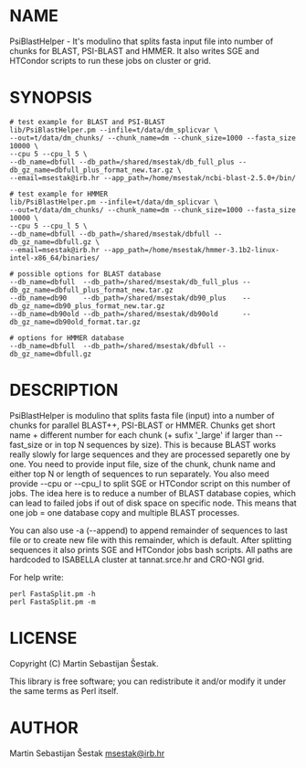 # NAME

PsiBlastHelper - It's modulino that splits fasta input file into number of chunks for BLAST, PSI-BLAST and HMMER. It also writes SGE and HTCondor scripts to run these jobs on cluster or grid.

# SYNOPSIS

    # test example for BLAST and PSI-BLAST
    lib/PsiBlastHelper.pm --infile=t/data/dm_splicvar \
    --out=t/data/dm_chunks/ --chunk_name=dm --chunk_size=1000 --fasta_size 10000 \
    --cpu 5 --cpu_l 5 \
    --db_name=dbfull --db_path=/shared/msestak/db_full_plus --db_gz_name=dbfull_plus_format_new.tar.gz \
    --email=msestak@irb.hr --app_path=/home/msestak/ncbi-blast-2.5.0+/bin/

    # test example for HMMER
    lib/PsiBlastHelper.pm --infile=t/data/dm_splicvar \
    --out=t/data/dm_chunks/ --chunk_name=dm --chunk_size=1000 --fasta_size 10000 \
    --cpu 5 --cpu_l 5 \
    --db_name=dbfull --db_path=/shared/msestak/dbfull --db_gz_name=dbfull.gz \
    --email=msestak@irb.hr --app_path=/home/msestak/hmmer-3.1b2-linux-intel-x86_64/binaries/

    # possible options for BLAST database
    --db_name=dbfull  --db_path=/shared/msestak/db_full_plus --db_gz_name=dbfull_plus_format_new.tar.gz
    --db_name=db90    --db_path=/shared/msestak/db90_plus    --db_gz_name=db90_plus_format_new.tar.gz
    --db_name=db90old --db_path=/shared/msestak/db90old      --db_gz_name=db90old_format.tar.gz

    # options for HMMER database
    --db_name=dbfull  --db_path=/shared/msestak/dbfull --db_gz_name=dbfull.gz

# DESCRIPTION

PsiBlastHelper is modulino that splits fasta file (input) into a number of chunks for parallel BLAST++, PSI-BLAST or HMMER.
Chunks get short name + different number for each chunk (+ sufix '\_large' if larger than --fast\_size or in top N sequences by size). This is because BLAST works really slowly for large sequences and they are processed separetly one by one.
You need to provide input file, size of the chunk, chunk name and either top N or length of sequences to run separately. 
You also meed provide --cpu or --cpu\_l to split SGE or HTCondor script on this number of jobs. The idea here is to reduce a number of BLAST database copies, which can lead to failed jobs if out of disk space on specific node. This means that one job = one database copy and multiple BLAST processes.

You can also use -a (--append) to append remainder of sequences to last file or to create new file with this remainder, which is default.
After splitting sequences it also prints SGE and HTCondor jobs bash scripts.
All paths are hardcoded to ISABELLA cluster at tannat.srce.hr and CRO-NGI grid.

For help write:

    perl FastaSplit.pm -h
    perl FastaSplit.pm -m

# LICENSE

Copyright (C) Martin Sebastijan Šestak.

This library is free software; you can redistribute it and/or modify
it under the same terms as Perl itself.

# AUTHOR

Martin Sebastijan Šestak <msestak@irb.hr>
